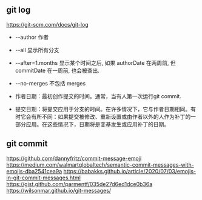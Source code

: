 ## git log
https://git-scm.com/docs/git-log

- --author 作者
- --all 显示所有分支
- --after=1.months 显示某个时间之后, 如果 authorDate 在两周前, 但 commitDate 在一周前, 也会被查出.
- --no-merges 不包括 merges



- 作者日期：最初创作提交的时间。通常，当有人第一次运行git commit.
- 提交日期：将提交应用于分支的时间。在许多情况下，它与作者日期相同。有时它会有所不同：如果提交被修改、重新设置或由作者以外的人作为补丁的一部分应用。在这些情况下，日期将是变基发生或应用补丁的日期。


## git commit 
https://github.com/dannyfritz/commit-message-emoji
https://medium.com/walmartglobaltech/semantic-commit-messages-with-emojis-dba2541cea9a
https://babakks.github.io/article/2020/07/03/emojis-in-git-commit-messages.html
https://gist.github.com/parmentf/035de27d6ed1dce0b36a
https://wilsonmar.github.io/git-messages/